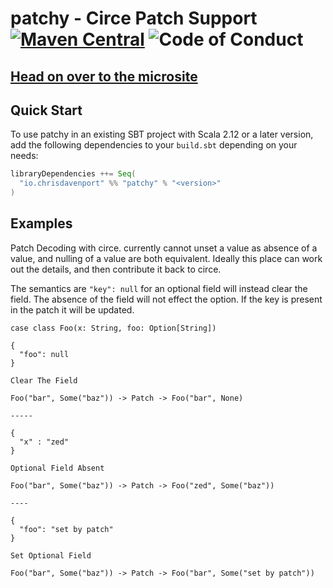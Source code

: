 # patchy - Circe Patch Support [![Maven Central](https://maven-badges.herokuapp.com/maven-central/io.chrisdavenport/patchy_2.12/badge.svg)](https://maven-badges.herokuapp.com/maven-central/io.chrisdavenport/patchy_2.12) ![Code of Conduct](https://img.shields.io/badge/Code%20of%20Conduct-Scala-blue.svg)

## [Head on over to the microsite](https://ChristopherDavenport.github.io/patchy)

## Quick Start

To use patchy in an existing SBT project with Scala 2.12 or a later version, add the following dependencies to your
`build.sbt` depending on your needs:

```scala
libraryDependencies ++= Seq(
  "io.chrisdavenport" %% "patchy" % "<version>"
)
```

## Examples

Patch Decoding with circe. currently cannot unset a value as absence of a value, and nulling of
a value are both equivalent. Ideally this place can work out the details, and then contribute it
back to circe.

The semantics are `"key": null` for an optional field will instead clear the field. The absence
of the field will not effect the option. If the key is present in the patch it will be updated.

```
case class Foo(x: String, foo: Option[String])

{
  "foo": null
}

Clear The Field

Foo("bar", Some("baz")) -> Patch -> Foo("bar", None)

-----

{ 
  "x" : "zed"
}

Optional Field Absent

Foo("bar", Some("baz")) -> Patch -> Foo("zed", Some("baz"))

----

{
  "foo": "set by patch"
}

Set Optional Field

Foo("bar", Some("baz")) -> Patch -> Foo("bar", Some("set by patch"))
```